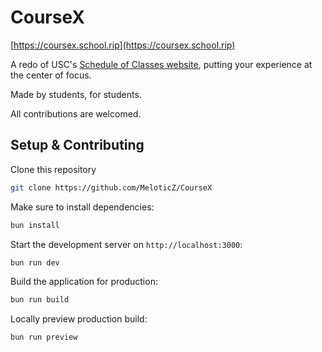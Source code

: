 # CourseX

[https://coursex.school.rip](https://coursex.school.rip)

A redo of USC's [Schedule of Classes website](classes.iusc.edu), putting your experience at the center of focus.

Made by students, for students.

All contributions are welcomed.

## Setup & Contributing

Clone this repository
```bash
git clone https://github.com/MeloticZ/CourseX
```

Make sure to install dependencies:

```bash
bun install
```

Start the development server on `http://localhost:3000`:

```bash
bun run dev
```

Build the application for production:

```bash
bun run build
```

Locally preview production build:

```bash
bun run preview
```